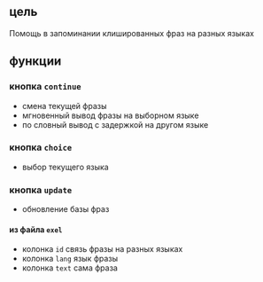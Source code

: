 ## цель

Помощь в запоминании клишированных фраз на разных языках

## функции

### кнопка `continue`

 - смена текущей фразы
 - мгновенный вывод фразы на выборном языке
 - по словный вывод с задержкой на другом языке

### кнопка `choice`

 - выбор текущего языка

### кнопка `update`

- обновление базы фраз

#### из файла `exel`

- колонка `id` связь фразы на разных языках
- колонка `lang` язык фразы 
- колонка `text` сама фраза
